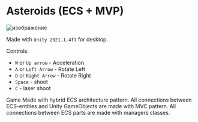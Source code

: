# Asteroids (ECS + MVP)
![изображение](https://user-images.githubusercontent.com/31935013/187084230-8c8e9dae-ad1a-4d1d-a1c6-627fd2b759c4.png)

Made with `Unity 2021.1.4f1` for desktop.

Controls:
* `W` or `Up arrow` - Acceleration
* `A` or `Left Arrow` - Rotate Left
* `D` or `Right Arrow` - Rotate Right
* `Space` - shoot
* `C` - laser shoot

Game Made with hybrid ECS architecture pattern. All connections between ECS-entities and Unity GameObjects are made with MVC pattern.
All connections between ECS parts are made with managers classes.
